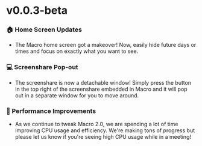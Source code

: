 # v0.0.3-beta

### 🏠 Home Screen Updates
 - The Macro home screen got a makeover! Now, easily hide future days or times and focus on exactly what you want to see.

### 💻 Screenshare Pop-out
 - The screenshare is now a detachable window! Simply press the button in the top right of the screenshare embedded in Macro and it will pop out in a separate window for you to move around.

### 🦩 Performance Improvements
 - As we continue to tweak Macro 2.0, we are spending a lot of time improving CPU usage and efficiency. We're making tons of progress but please let us know if you're seeing high CPU usage while in a meeting!
  
